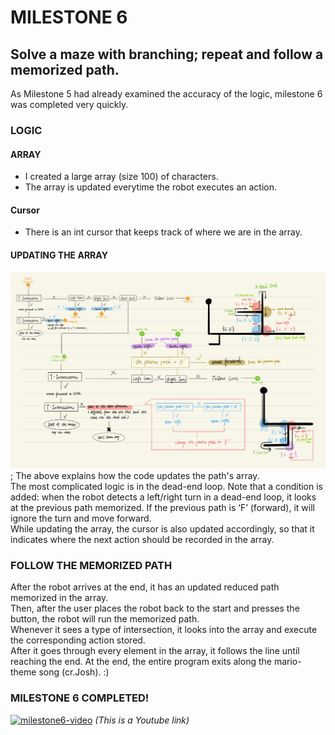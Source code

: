 
# MILESTONE 6
## Solve a maze with branching; repeat and follow a memorized path.

As Milestone 5 had already examined the accuracy of the logic, milestone 6 was completed very quickly.

### LOGIC
#### ARRAY
- I created a large array (size 100) of characters. 
- The array is updated everytime the robot executes an action.
#### Cursor
- There is an int cursor that keeps track of where we are in the array. 
#### UPDATING THE ARRAY
![pathLogic](pathLogic.jpg);
The above explains how the code updates the path's array.   
The most complicated logic is in the dead-end loop. 
Note that a condition is added: when the robot detects a left/right turn in a dead-end loop, it looks at the previous path memorized. If the previous path is ‘F’ (forward), it will ignore the turn and move forward.   
While updating the array, the cursor is also updated accordingly, so that it indicates where the next action should be recorded in the array.


### FOLLOW THE MEMORIZED PATH
After the robot arrives at the end, it has an updated reduced path memorized in the array.  
Then, after the user places the robot back to the start and presses the button, the robot will run the memorized path.  
Whenever it sees a type of intersection, it looks into the array and execute the corresponding action stored.  
After it goes through every element in the array, it follows the line until reaching the end. At the end, the entire program exits along the mario-theme song (cr.Josh). :)

  
### MILESTONE 6 COMPLETED!  
[![milestone6-video](http://img.youtube.com/vi/m-L0ZCA3OWM/0.jpg)](https://www.youtube.com/watch?v=m-L0ZCA3OWM)
*(This is a Youtube link)*  
 
